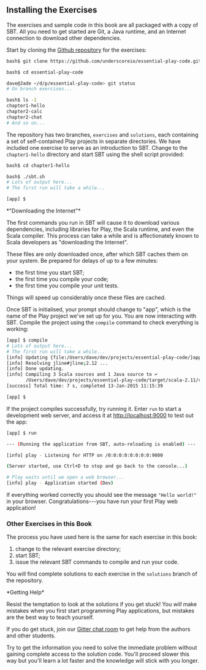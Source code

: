 ## Installing the Exercises

The exercises and sample code in this book
are all packaged with a copy of SBT.
All you need to get started are Git, a Java runtime,
and an Internet connection to download other dependencies.

Start by cloning the [Github repository](link-exercises) for the exercises:

~~~ bash
bash$ git clone https://github.com/underscoreio/essential-play-code.git

bash$ cd essential-play-code

dave@Jade ~/d/p/essential-play-code> git status
# On branch exercises...

bash$ ls -1
chapter1-hello
chapter2-calc
chapter2-chat
# And so on...
~~~

The repository has two branches, `exercises` and `solutions`,
each containing a set of self-contained Play projects in separate directories.
We have included one exercise to serve as an introduction to SBT.
Change to the `chapter1-hello` directory and start SBT
using the shell script provided:

~~~ bash
bash$ cd chapter1-hello

bash$ ./sbt.sh
# Lots of output here...
# The first run will take a while...

[app] $
~~~

<div class="callout callout-info">
*"Downloading the Internet"*

The first commands you run in SBT will cause it to
download various dependencies, including libraries for Play,
the Scala runtime, and even the Scala compiler.
This process can take a while and is affectionately known
to Scala developers as "downloading the Internet".

These files are only downloaded once,
after which SBT caches them on your system.
Be prepared for delays of up to a few minutes:

 - the first time you start SBT;
 - the first time you compile your code;
 - the first time you compile your unit tests.

Things will speed up considerably once these files are cached.
</div>

Once SBT is initialised, your prompt should change to "app",
which is the name of the Play project we've set up for you.
You are now interacting with SBT.
Compile the project using the `compile` command
to check everything is working:

~~~ bash
[app] $ compile
# Lots of output here...
# The first run will take a while...
[info] Updating {file:/Users/dave/dev/projects/essential-play-code/}app...
[info] Resolving jline#jline;2.12 ...
[info] Done updating.
[info] Compiling 3 Scala sources and 1 Java source to ↩
       /Users/dave/dev/projects/essential-play-code/target/scala-2.11/classes...
[success] Total time: 7 s, completed 13-Jan-2015 11:15:39

[app] $
~~~

If the project compiles successfully, try running it. Enter `run` to start a development web server, and access it at [http://localhost:9000](http://localhost:9000) to test out the app:

~~~ bash
[app] $ run

--- (Running the application from SBT, auto-reloading is enabled) ---

[info] play - Listening for HTTP on /0:0:0:0:0:0:0:0:9000

(Server started, use Ctrl+D to stop and go back to the console...)

# Play waits until we open a web browser...
[info] play - Application started (Dev)
~~~

If everything worked correctly you should see the message `"Hello world!"` in your browser. Congratulations---you have run your first Play web application!

### Other Exercises in this Book

The process you have used here is the same for each exercise in this book:

1.  change to the relevant exercise directory;
2.  start SBT;
3.  issue the relevant SBT commands to compile and run your code.

You will find complete solutions to each exercise in the `solutions` branch
of the repository.

<div class="callout callout-warning">
*Getting Help*

Resist the temptation to look at the solutions if you get stuck!
You *will* make mistakes when you first start programming Play applications,
but mistakes are the best way to teach yourself.

If you do get stuck, join our [Gitter chat room](link-underscore-gitter)
to get help from the authors and other students.

Try to get the information you need to solve the immediate problem
without gaining complete access to the solution code.
You'll proceed slower this way but you'll learn a lot faster
and the knowledge will stick with you longer.

</div>
